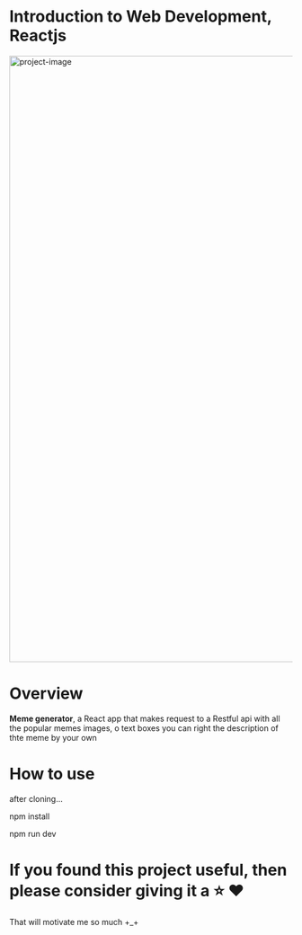 # Introduction to Web Development, Reactjs

<img width="1079" alt="project-image" src="https://user-images.githubusercontent.com/110233070/187682530-6fe620fa-3670-40af-b04d-74b5673c873a.png">


# Overview

<p><strong>Meme generator</strong>, a React app that makes request to a Restful api with all the popular memes images, o text boxes you can right the description of thte meme
by your own</p>

# How to use

after cloning...

<p>npm install</p>
<p>npm run dev</p>

# If you found this project useful, then please consider giving it a ⭐ ❤️

That will motivate me so much +_+
